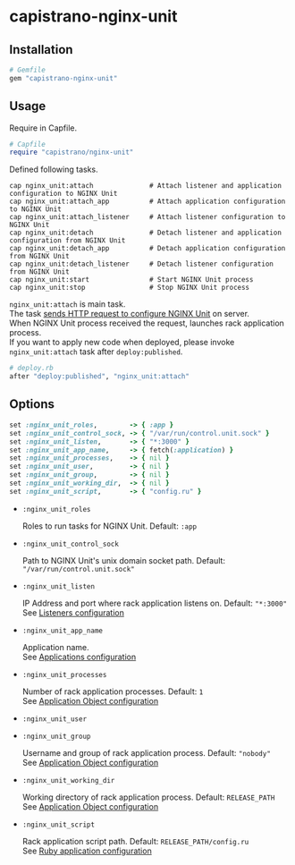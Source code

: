 # capistrano-nginx-unit

## Installation

```rb
# Gemfile
gem "capistrano-nginx-unit"
```

## Usage

Require in Capfile.

```rb
# Capfile
require "capistrano/nginx-unit"
```

Defined following tasks.

```
cap nginx_unit:attach              # Attach listener and application configuration to NGINX Unit
cap nginx_unit:attach_app          # Attach application configuration to NGINX Unit
cap nginx_unit:attach_listener     # Attach listener configuration to NGINX Unit
cap nginx_unit:detach              # Detach listener and application configuration from NGINX Unit
cap nginx_unit:detach_app          # Detach application configuration from NGINX Unit
cap nginx_unit:detach_listener     # Detach listener configuration from NGINX Unit
cap nginx_unit:start               # Start NGINX Unit process
cap nginx_unit:stop                # Stop NGINX Unit process
```

`nginx_unit:attach` is main task.  
The task [sends HTTP request to configure NGINX Unit](http://unit.nginx.org/configuration/) on server.  
When NGINX Unit process received the request, launches rack application process.  
If you want to apply new code when deployed, please invoke `nginx_unit:attach` task after `deploy:published`.

```rb
# deploy.rb
after "deploy:published", "nginx_unit:attach"
```

## Options

```rb
set :nginx_unit_roles,        -> { :app }
set :nginx_unit_control_sock, -> { "/var/run/control.unit.sock" }
set :nginx_unit_listen,       -> { "*:3000" }
set :nginx_unit_app_name,     -> { fetch(:application) }
set :nginx_unit_processes,    -> { nil }
set :nginx_unit_user,         -> { nil }
set :nginx_unit_group,        -> { nil }
set :nginx_unit_working_dir,  -> { nil }
set :nginx_unit_script,       -> { "config.ru" }
```

 - `:nginx_unit_roles`
   
   Roles to run tasks for NGINX Unit. Default: `:app`

 - `:nginx_unit_control_sock`

   Path to NGINX Unit's unix domain socket path. Default: `"/var/run/control.unit.sock"`

 - `:nginx_unit_listen`
  
   IP Address and port where rack application listens on. Default: `"*:3000"`    
   See [Listeners configuration](https://unit.nginx.org/configuration/#listeners)

 - `:nginx_unit_app_name`

   Application name.  
   See [Applications configuration](https://unit.nginx.org/configuration/#applications)

 - `:nginx_unit_processes`
   
   Number of rack application processes. Default: `1`  
   See [Application Object configuration](https://unit.nginx.org/configuration/#application-objects)

 - `:nginx_unit_user`
 - `:nginx_unit_group`

   Username and group of rack application process. Default: `"nobody"`  
   See [Application Object configuration](https://unit.nginx.org/configuration/#application-objects)

 - `:nginx_unit_working_dir`

   Working directory of rack application process. Default: `RELEASE_PATH`  
   See [Application Object configuration](https://unit.nginx.org/configuration/#application-objects)

 - `:nginx_unit_script`

   Rack application script path. Default: `RELEASE_PATH/config.ru`  
   See [Ruby application configuration](https://unit.nginx.org/configuration/#ruby-application)
   
